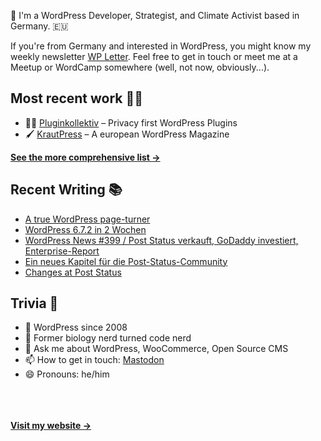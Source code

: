 👋 I'm a WordPress Developer, Strategist, and Climate Activist based in Germany. 🇪🇺

If you're from Germany and interested in WordPress, you might know my weekly newsletter [WP Letter](https://wpletter.de/). Feel free to get in touch or meet me at a Meetup or WordCamp somewhere (well, not now, obviously...).


## Most recent work 👷‍♂️

- 👨‍💻 [Pluginkollektiv](https://github.com/pluginkollektiv) – Privacy first WordPress Plugins
- 🖌️ [KrautPress](https://kraut.press) – A european WordPress Magazine

**[See the more comprehensive list &rarr;](https://simonkraft.com/what-i-do)**


## Recent Writing 📚

<!-- BLOG-POST-LIST:START -->
- [A true WordPress page-turner](https://simon.blog/2025/a-wordpress-page-turner/)
- [WordPress 6.7.2 in 2 Wochen](https://www.wppodcast.de/podcast/wordpress-6-7-2-in-2-wochen/)
- [WordPress News #399 / Post Status verkauft, GoDaddy investiert, Enterprise-Report](https://feed.kraut.press/link/14399/16948706/399)
- [Ein neues Kapitel für die Post-Status-Community](https://krautpress.de/2025/neues-kapitel-fuer-post-status/)
- [Changes at Post Status](https://feed.kraut.press/link/23937/16945542/changes-at-post-status)
<!-- BLOG-POST-LIST:END -->


## Trivia 🤪

- 👴 WordPress since 2008
- 🌱 Former biology nerd turned code nerd
- 💬 Ask me about WordPress, WooCommerce, Open Source CMS
- 📫 How to get in touch: [Mastodon](https://dewp.space/@simon)
- 😄 Pronouns: he/him

<br/><br/><br/>
**[Visit my website &rarr;](https://simonkraft.com/hi)**